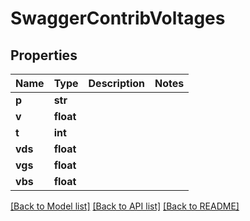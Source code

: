 # SwaggerContribVoltages

## Properties
Name | Type | Description | Notes
------------ | ------------- | ------------- | -------------
**p** | **str** |  | 
**v** | **float** |  | 
**t** | **int** |  | 
**vds** | **float** |  | 
**vgs** | **float** |  | 
**vbs** | **float** |  | 

[[Back to Model list]](../README.md#documentation-for-models) [[Back to API list]](../README.md#documentation-for-api-endpoints) [[Back to README]](../README.md)


